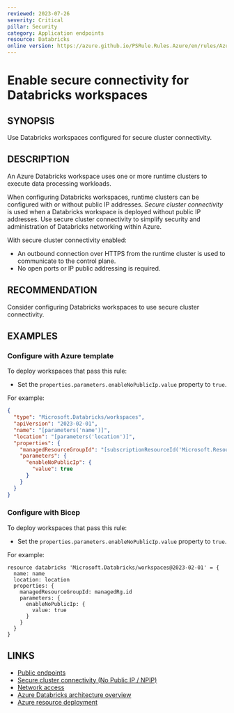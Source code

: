```yaml
---
reviewed: 2023-07-26
severity: Critical
pillar: Security
category: Application endpoints
resource: Databricks
online version: https://azure.github.io/PSRule.Rules.Azure/en/rules/Azure.Databricks.SecureConnectivity/
---
```


# Enable secure connectivity for Databricks workspaces

## SYNOPSIS

Use Databricks workspaces configured for secure cluster connectivity.

## DESCRIPTION

An Azure Databricks workspace uses one or more runtime clusters to execute data processing workloads.

When configuring Databricks workspaces, runtime clusters can be configured with or without public IP addresses.
_Secure cluster connectivity_ is used when a Databricks workspace is deployed without public IP addresses.
Use secure cluster connectivity to simplify security and administration of Databricks networking within Azure.

With secure cluster connectivity enabled:

- An outbound connection over HTTPS from the runtime cluster is used to communicate to the control plane.
- No open ports or IP public addressing is required.

## RECOMMENDATION

Consider configuring Databricks workspaces to use secure cluster connectivity.

## EXAMPLES

### Configure with Azure template

To deploy workspaces that pass this rule:

- Set the `properties.parameters.enableNoPublicIp.value` property to `true`.

For example:

```json
{
  "type": "Microsoft.Databricks/workspaces",
  "apiVersion": "2023-02-01",
  "name": "[parameters('name')]",
  "location": "[parameters('location')]",
  "properties": {
    "managedResourceGroupId": "[subscriptionResourceId('Microsoft.Resources/resourceGroups', 'example-mg')]",
    "parameters": {
      "enableNoPublicIp": {
        "value": true
      }
    }
  }
}
```

### Configure with Bicep

To deploy workspaces that pass this rule:

- Set the `properties.parameters.enableNoPublicIp.value` property to `true`.

For example:

```bicep
resource databricks 'Microsoft.Databricks/workspaces@2023-02-01' = {
  name: name
  location: location
  properties: {
    managedResourceGroupId: managedRg.id
    parameters: {
      enableNoPublicIp: {
        value: true
      }
    }
  }
}
```

## LINKS

- [Public endpoints](https://learn.microsoft.com/azure/well-architected/security/design-network-endpoints#public-endpoints)
- [Secure cluster connectivity (No Public IP / NPIP)](https://learn.microsoft.com/azure/databricks/security/network/secure-cluster-connectivity)
- [Network access](https://learn.microsoft.com/azure/databricks/security/network/)
- [Azure Databricks architecture overview](https://learn.microsoft.com/azure/databricks/getting-started/overview)
- [Azure resource deployment](https://learn.microsoft.com/azure/templates/microsoft.databricks/workspaces)
